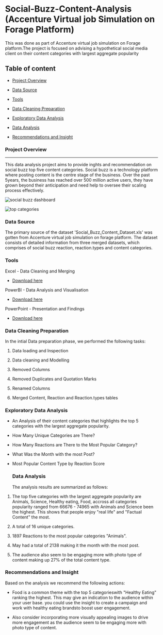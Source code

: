 # Social-Buzz-Content-Analysis (Accenture Virtual job Simulation on Forage Platform)
This was done as part of Accenture virtual job simulation on Forage platform.The project is focused on advising a hypothetical social media client on their content categories with largest aggregate popularity

## Table of content
- [Project Overview](#project-overview)

- [Data Source](#data-source)

- [Tools](#tools)

- [Data Cleaning Preparation](#data-cleaning-preparation)

- [Exploratory Data Analysis](#exploratory-data-analysis)

- [Data Analysis](#data-analysis)

- [Recommendations and Insight](#recommendations-and-insight)

  

### Project Overview
---
This data analysis project aims to provide inghts and recommendation on social buzz top five content categories. Social buzz is a technology platform where posting content is the centre stage of the business. Over the past 5years, the business has reached over 500 million active users, they have grown beyond their anticipation and need help to oversee their scaling process effectively.




![social buzz dashboard](https://github.com/rakiya30/Social-Buzz-Content-Analysis/assets/154539987/bbde9565-9b24-441d-8594-d0ea4a28c5fc)


![top categories](https://github.com/rakiya30/Social-Buzz-Content-Analysis/assets/154539987/a44b5631-1716-46d6-94f5-7ac3b4807c59)

### Data Source
The primary source of the dataset 'Social_Buzz_Content_Dataset.xls' was gotten from Accenture virtual job simulation on forage platform. The dataset consists of detailed information from three merged datasets, which comprises of social buzz reaction, reaction.types and content categories. 

### Tools
Excel - Data Cleaning and Merging 
- [Download here](https://microsoft.com)  

PowerBI - Data Analysis and Visualisation 
- [Download here](https://powerbi.com)

PowerPoint - Presentation and Findings 
- [Download here](https://powerpoint.com)

### Data Cleaning Preparation

In the intial Data preparation phase, we performed the following tasks:

1. Data loading and Inspection

2. Data cleaning and Modelling

3. Removed Columns

4. Removed Duplicates and Quotation Marks

5. Renamed Columns

6. Merged Content, Reaction and Reaction.types tables

### Exploratory Data Analysis

- An Analysis of their content categories that highlights the top 5 categories with the largest aggregate popularity.

- How Many Unique Categories are There?

- How Many Reactions are There to the Most Popular Category?

- What Was the Month with the most Post?

- Most Popular Content Type  by Reaction Score

  ### Data Analysis

  The analysis results are summarized as follows:

 1. The top five categories with the largest aggregate popularity are Animals, Science, Healthy eating, Food, accross all categories popularity ranged from 66676 - 74965 with Animals and Science been the highest. This shows that people enjoy "real life" and "Factual Content" the most.

2.  A total of 16 unique categories.

3.  1897 Reactions to the most popular categories "Animals".

4.  May had a total of 2138 making it the month with the most post.

5.  The audience also seem to be engaging more with photo type of content making up 27% of the total content type.

  ### Recommendations and Insight

  Based on the analysis we recommend the following actions:

 - Food is a common theme with the top 5 categorieswith "Healthy Eating" ranking the highest. This may give an indication to the audience within your user base. you could use the insight to create a campaign and work with healthy eating brandsto boost user engagement.

- Also consider incorporating more visually appealing images to drive more engagement as the audience seem to be engaging more with photo type of content.

  


  

